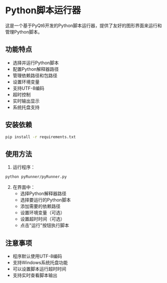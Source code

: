 # Python脚本运行器

这是一个基于PyQt6开发的Python脚本运行器，提供了友好的图形界面来运行和管理Python脚本。

## 功能特点

- 选择并运行Python脚本
- 配置Python解释器路径
- 管理依赖路径和包路径
- 设置环境变量
- 支持UTF-8编码
- 超时控制
- 实时输出显示
- 系统托盘支持

## 安装依赖

```bash
pip install -r requirements.txt
```

## 使用方法

1. 运行程序：
```bash
python pyRunner/pyRunner.py
```

2. 在界面中：
   - 选择Python解释器路径
   - 选择要运行的Python脚本
   - 添加需要的依赖路径
   - 设置环境变量（可选）
   - 设置超时时间（可选）
   - 点击"运行"按钮执行脚本

## 注意事项

- 程序默认使用UTF-8编码
- 支持Windows系统托盘功能
- 可以设置脚本运行超时时间
- 支持实时查看脚本输出
